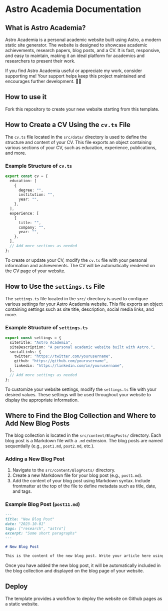 # Astro Academia Documentation

## What is Astro Academia?

Astro Academia is a personal academic website built using Astro, a modern static site generator. The website is designed to showcase academic achievements, research papers, blog posts, and a CV. It is fast, responsive, and easy to maintain, making it an ideal platform for academics and researchers to present their work.

If you find Astro Academia useful or appreciate my work, consider supporting me! Your support helps keep this project maintained and encourages further development. 🚀✨



## How to use it

Fork this repository to create your new website starting from this template.

## How to Create a CV Using the `cv.ts` File

The `cv.ts` file located in the `src/data/` directory is used to define the structure and content of your CV. This file exports an object containing various sections of your CV, such as education, experience, publications, and more.

### Example Structure of `cv.ts`

```typescript
export const cv = {
  education: [
    {
      degree: "",
      institution: "",
      year: "",
    },
  ],
  experience: [
    {
      title: "",
      company: "",
      year: "",
    },
  ],
  // Add more sections as needed
};
```

To create or update your CV, modify the `cv.ts` file with your personal information and achievements. The CV will be automatically rendered on the CV page of your website.

## How to Use the `settings.ts` File

The `settings.ts` file located in the `src/` directory is used to configure various settings for your Astro Academia website. This file exports an object containing settings such as site title, description, social media links, and more.

### Example Structure of `settings.ts`

```typescript
export const settings = {
  siteTitle: "Astro Academia",
  siteDescription: "A personal academic website built with Astro.",
  socialLinks: {
    twitter: "https://twitter.com/yourusername",
    github: "https://github.com/yourusername",
    linkedin: "https://linkedin.com/in/yourusername",
  },
  // Add more settings as needed
};
```

To customize your website settings, modify the `settings.ts` file with your desired values. These settings will be used throughout your website to display the appropriate information.

## Where to Find the Blog Collection and Where to Add New Blog Posts

The blog collection is located in the `src/content/BlogPosts/` directory. Each blog post is a Markdown file with a `.md` extension. The blog posts are named sequentially (e.g., `post1.md`, `post2.md`, etc.).

### Adding a New Blog Post

1. Navigate to the `src/content/BlogPosts/` directory.
2. Create a new Markdown file for your blog post (e.g., `post1.md`).
3. Add the content of your blog post using Markdown syntax. Include frontmatter at the top of the file to define metadata such as title, date, and tags.

### Example Blog Post (`post11.md`)

```markdown
---
title: "New Blog Post"
date: "2023-10-01"
tags: ["research", "astro"]
excerpt: "Some short paragraphs"
---

# New Blog Post

This is the content of the new blog post. Write your article here using Markdown syntax.
```

Once you have added the new blog post, it will be automatically included in the blog collection and displayed on the blog page of your website.

## Deploy
The template provides a workflow to deploy the website on Github pages as a static website.
